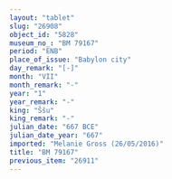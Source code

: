```yaml
---
layout: "tablet"
slug: "26908"
object_id: "5828"
museum_no_: "BM 79167"
period: "ENB"
place_of_issue: "Babylon city"
day_remark: "[-]"
month: "VII"
month_remark: "-"
year: "1"
year_remark: "-"
king: "Ššu"
king_remark: "-"
julian_date: "667 BCE"
julian_date_year: "667"
imported: "Melanie Gross (26/05/2016)"
title: "BM 79167"
previous_item: "26911"
---
```

